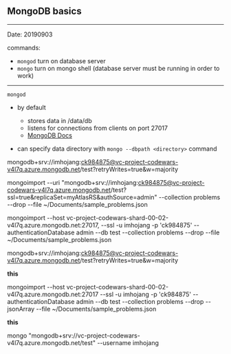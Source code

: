 ## MongoDB basics 

---

Date: 20190903

commands:

- `mongod` turn on database server
- `mongo` turn on mongo shell (database server must be running in order to work)

---

`mongod`

- by default 

  - stores data in /data/db
  - listens for connections from clients on port 27017
  - [MongoDB Docs](https://docs.mongodb.com/manual/tutorial/manage-mongodb-processes/#start-mongod-processes)

- can specify data directory with `mongo --dbpath <directory>` command

  

mongodb+srv://imhojang:ck984875@vc-project-codewars-v4l7q.azure.mongodb.net/test?retryWrites=true&w=majority

mongoimport --uri "mongodb+srv://imhojang:ck984875@vc-project-codewars-v4l7q.azure.mongodb.net/test?ssl=true&replicaSet=myAtlasRS&authSource=admin" --collection problems --drop --file ~/Documents/sample_problems.json

mongoimport --host vc-project-codewars-shard-00-02-v4l7q.azure.mongodb.net:27017, --ssl -u imhojang -p 'ck984875' --authenticationDatabase admin  --db test --collection problems --drop --file ~/Documents/sample_problems.json

mongodb+srv://imhojang:ck984875@vc-project-codewars-v4l7q.azure.mongodb.net/test?retryWrites=true&w=majority



**this**

mongoimport --host vc-project-codewars-shard-00-02-v4l7q.azure.mongodb.net:27017 --ssl -u imhojang -p 'ck984875' --authenticationDatabase admin  --db test --collection problems --drop --jsonArray --file ~/Documents/sample_problems.json



**this**

mongo "mongodb+srv://vc-project-codewars-v4l7q.azure.mongodb.net/test" --username imhojang